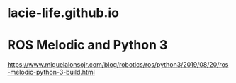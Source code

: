 # lacie-life.github.io

# ROS Melodic and Python 3 

https://www.miguelalonsojr.com/blog/robotics/ros/python3/2019/08/20/ros-melodic-python-3-build.html
